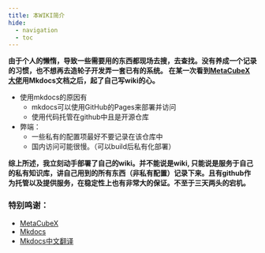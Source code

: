 ```yaml
---
title: 本WIKI简介
hide:
  - navigation
  - toc
---
```


**由于个人的懒惰，导致一些需要用的东西都现场去搜，去查找。没有养成一个记录的习惯，也不想再去造轮子开发弄一套已有的系统。
在某一次看到[**MetaCubeX大佬**](https://github.com/MetaCubeX)用Mkdocs文档之后，起了自己写wiki的心。**

* 使用mkdocs的原因有
  * mkdocs可以使用GitHub的Pages来部署并访问
  * 使用代码托管在github中且是开源仓库
* 弊端：
  * 一些私有的配置项最好不要记录在该仓库中
  * 国内访问可能很慢。（可以build后私有化部署）

**综上所述，我立刻动手部署了自己的wiki。并不能说是wiki, 只能说是服务于自己的私有知识库，讲自己用到的所有东西（非私有配置）记录下来。且有github作为托管以及提供服务，在稳定性上也有非常大的保证。不至于三天两头的宕机。**

### 特别鸣谢：
- [MetaCubeX](https://github.com/MetaCubeX)
- [Mkdocs](https://www.mkdocs.org)
- [Mkdocs中文翻译](https://hellowac.github.io/mkdocs-docs-zh)




